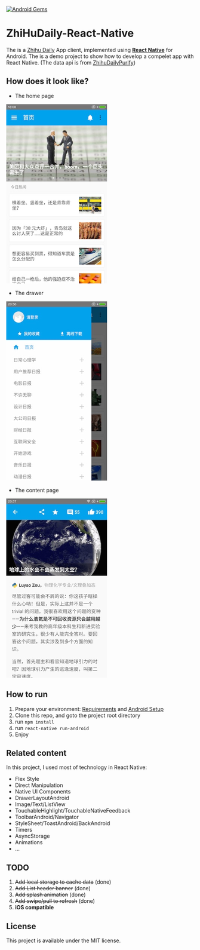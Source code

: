 [![Android Gems](http://www.android-gems.com/badge/race604/ZhiHuDaily-React-Native.svg?branch=master)](http://www.android-gems.com/lib/race604/ZhiHuDaily-React-Native)

# ZhiHuDaily-React-Native

The is a [Zhihu Daily](http://daily.zhihu.com/) App client, implemented using [**React Native**](http://facebook.github.io/react-native/) for Android. The is a demo project to show how to develop a compelet app with React Native. (The data api is from [ZhihuDailyPurify](https://github.com/izzyleung/ZhihuDailyPurify/wiki/%E7%9F%A5%E4%B9%8E%E6%97%A5%E6%8A%A5-API-%E5%88%86%E6%9E%90))

## How does it look like?

* The home page

![](./art/home1.jpg)

* The drawer

![](./art/drawer.jpg)

* The content page

![](./art/content.jpg)

## How to run

1. Prepare your environment: [Requirements](http://facebook.github.io/react-native/docs/getting-started.html#requirements) and [Android Setup](http://facebook.github.io/react-native/docs/android-setup.html)
2. Clone this repo, and goto the project root directory
3. run `npm install`
4. run `react-native run-android`
5. Enjoy

## Related content

In this project, I used most of technology in React Native:

* Flex Style
* Direct Manipulation
* Native UI Components
* DrawerLayoutAndroid
* Image/Text/ListView
* TouchableHighlight/TouchableNativeFeedback
* ToolbarAndroid/Navigator
* StyleSheet/ToastAndroid/BackAndroid
* Timers
* AsyncStorage
* Animations
* ...

## TODO

1. ~~Add local storage to cache data~~ (done)
2. ~~Add List header banner~~ (done)
3. ~~Add splash animation~~ (done)
4. ~~Add swipe/pull to refresh~~ (done)
5. **iOS compatible**

## License

This project is available under the MIT license.

